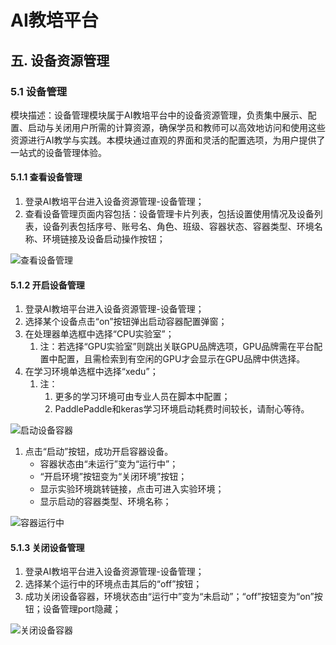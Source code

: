 # AI教培平台
## 五. 设备资源管理
### 5.1 设备管理
模块描述：设备管理模块属于AI教培平台中的设备资源管理，负责集中展示、配置、启动与关闭用户所需的计算资源，确保学员和教师可以高效地访问和使用这些资源进行AI教学与实践。本模块通过直观的界面和灵活的配置选项，为用户提供了一站式的设备管理体验。

#### 5.1.1 查看设备管理
1. 登录AI教培平台进入设备资源管理-设备管理；
2. 查看设备管理页面内容包括：设备管理卡片列表，包括设置使用情况及设备列表，设备列表包括序号、账号名、角色、班级、容器状态、容器类型、环境名称、环境链接及设备启动操作按钮；

![查看设备管理](06-05resources/06-05-01deviceview.png)

#### 5.1.2 开启设备管理
1. 登录AI教培平台进入设备资源管理-设备管理；
2. 选择某个设备点击“on”按钮弹出启动容器配置弹窗；
3. 在处理器单选框中选择“CPU实验室”；
   1. 注：若选择“GPU实验室”则跳出关联GPU品牌选项，GPU品牌需在平台配置中配置，且需检索到有空闲的GPU才会显示在GPU品牌中供选择。
4. 在学习环境单选框中选择“xedu”；
   1. 注：
      1. 更多的学习环境可由专业人员在脚本中配置；
      2. PaddlePaddle和keras学习环境启动耗费时间较长，请耐心等待。

![启动设备容器](06-05resources/06-05-02startdeviec.png)

1. 点击“启动”按钮，成功开启容器设备。
   - 容器状态由“未运行”变为“运行中”；
   - “开启环境”按钮变为“关闭环境”按钮；
   - 显示实验环境跳转链接，点击可进入实验环境；
   - 显示启动的容器类型、环境名称；

![容器运行中](06-05resources/06-05-03devicerunning.png)
   
#### 5.1.3 关闭设备管理
1. 登录AI教培平台进入设备资源管理-设备管理；
2. 选择某个运行中的环境点击其后的“off”按钮；
3. 成功关闭设备容器，环境状态由“运行中”变为“未启动”；“off”按钮变为“on”按钮；设备管理port隐藏；

![关闭设备容器](06-05resources/06-05-04closedevice.png)
   
